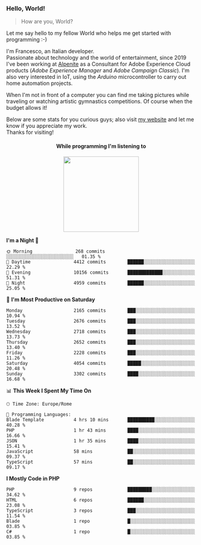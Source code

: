 ### Hello, World!

> How are you, World?

Let me say hello to my fellow World who helps me get started with programming :-)

I'm Francesco, an Italian developer.  
Passionate about technology and the world of entertainment, since 2019 I've been working at [Alpenite](https://www.alpenite.com) as a Consultant for Adobe Experience Cloud products (*Adobe Experience Manager* and *Adobe Campaign Classic*). I'm also very interested in IoT, using the *Arduino* microcontroller to carry out home automation projects.

When I'm not in front of a computer you can find me taking pictures while traveling or watching artistic gymnastics competitions. Of course when the budget allows it!

Below are some stats for you curious guys; also visit [my website](https://www.francescorega.eu) and let me know if you appreciate my work.  
Thanks for visiting!

<div align="center">
  <h4>While programming I'm listening to</h4>
  <a href="https://apps.francescorega.eu/now-playing/11147232609" target="_blank"><img src="https://apps.francescorega.eu/now-playing/11147232609" width="200"></a>
</div>

<!--START_SECTION:waka-->
**I'm a Night 🦉** 

```text
🌞 Morning                268 commits         ░░░░░░░░░░░░░░░░░░░░░░░░░   01.35 % 
🌆 Daytime                4412 commits        ██████░░░░░░░░░░░░░░░░░░░   22.29 % 
🌃 Evening                10156 commits       █████████████░░░░░░░░░░░░   51.31 % 
🌙 Night                  4959 commits        ██████░░░░░░░░░░░░░░░░░░░   25.05 % 
```
📅 **I'm Most Productive on Saturday** 

```text
Monday                   2165 commits        ███░░░░░░░░░░░░░░░░░░░░░░   10.94 % 
Tuesday                  2676 commits        ███░░░░░░░░░░░░░░░░░░░░░░   13.52 % 
Wednesday                2718 commits        ███░░░░░░░░░░░░░░░░░░░░░░   13.73 % 
Thursday                 2652 commits        ███░░░░░░░░░░░░░░░░░░░░░░   13.40 % 
Friday                   2228 commits        ███░░░░░░░░░░░░░░░░░░░░░░   11.26 % 
Saturday                 4054 commits        █████░░░░░░░░░░░░░░░░░░░░   20.48 % 
Sunday                   3302 commits        ████░░░░░░░░░░░░░░░░░░░░░   16.68 % 
```


📊 **This Week I Spent My Time On** 

```text
🕑︎ Time Zone: Europe/Rome

💬 Programming Languages: 
Blade Template           4 hrs 10 mins       ██████████░░░░░░░░░░░░░░░   40.28 % 
PHP                      1 hr 43 mins        ████░░░░░░░░░░░░░░░░░░░░░   16.66 % 
JSON                     1 hr 35 mins        ████░░░░░░░░░░░░░░░░░░░░░   15.41 % 
JavaScript               58 mins             ██░░░░░░░░░░░░░░░░░░░░░░░   09.37 % 
TypeScript               57 mins             ██░░░░░░░░░░░░░░░░░░░░░░░   09.17 % 
```

**I Mostly Code in PHP** 

```text
PHP                      9 repos             █████████░░░░░░░░░░░░░░░░   34.62 % 
HTML                     6 repos             ██████░░░░░░░░░░░░░░░░░░░   23.08 % 
TypeScript               3 repos             ███░░░░░░░░░░░░░░░░░░░░░░   11.54 % 
Blade                    1 repo              █░░░░░░░░░░░░░░░░░░░░░░░░   03.85 % 
C#                       1 repo              █░░░░░░░░░░░░░░░░░░░░░░░░   03.85 % 
```




<!--END_SECTION:waka-->
